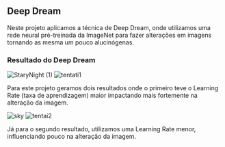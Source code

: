 <h2>Deep Dream</h2>

Neste projeto aplicamos a técnica de Deep Dream, onde utilizamos uma rede neural pré-treinada da ImageNet para
fazer alterações em imagens tornando as mesma um pouco alucinógenas.

<h3>Resultado do Deep Dream</h3>

![StaryNight (1)](https://github.com/RenanNB360/Visao_Computacional_Colab/assets/87036785/ac99520e-102c-43bf-b1ac-2a65c2bb8dc5)  ![tentati1](https://github.com/RenanNB360/Visao_Computacional_Colab/assets/87036785/a90332cf-9128-446b-b6c6-57044422a236)

Para este projeto geramos dois resultados onde o primeiro teve o Learning Rate (taxa de aprendizagem) maior impactando 
mais fortemente na alteração da imagem.

![sky](https://github.com/RenanNB360/Visao_Computacional_Colab/assets/87036785/d951feb7-809d-4f91-9947-eff5dd3717e5)  ![tentai2](https://github.com/RenanNB360/Visao_Computacional_Colab/assets/87036785/9201e4c2-11b3-4cf9-b11d-2c149d1ba455)

Já para o segundo resultado, utilizamos uma Learning Rate menor, influenciando pouco na alteração da imagem.
